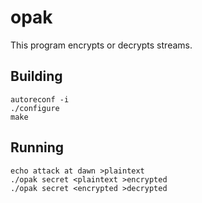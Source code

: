 opak
====

This program encrypts or decrypts streams.

Building
--------

    autoreconf -i
    ./configure
    make

Running
-------

    echo attack at dawn >plaintext
    ./opak secret <plaintext >encrypted
    ./opak secret <encrypted >decrypted
